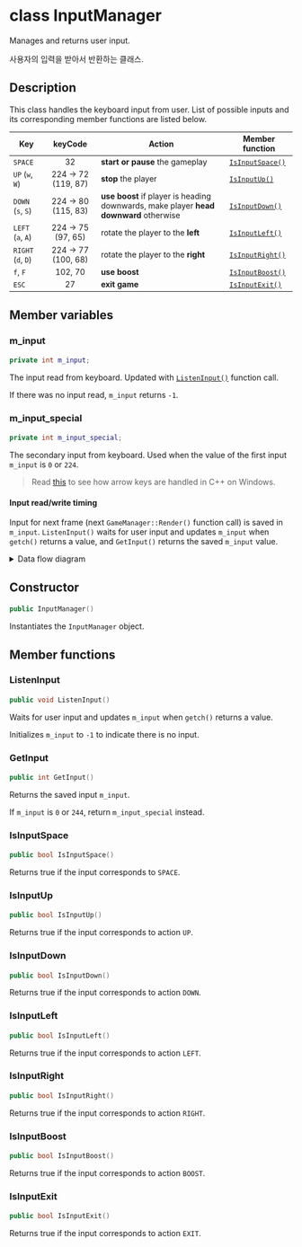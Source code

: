 # class InputManager

Manages and returns user input.

사용자의 입력을 받아서 반환하는 클래스.

## Description

This class handles the keyboard input from user. List of possible inputs and its corresponding member functions are listed below.

| Key                |       keyCode      | Action                                                                                   | Member function                   |
|--------------------|:------------------:|------------------------------------------------------------------------------------------|-----------------------------------|
| `SPACE`            |         32         | **start or pause**  the gameplay                                                         | [`IsInputSpace()`](#IsInputSpace) |
| `UP` (`w`, `W`)    | 224 → 72 (119, 87) | **stop**  the player                                                                     | [`IsInputUp()`](#IsInputUp)       |
| `DOWN` (`s`, `S`)  | 224 → 80 (115, 83) | **use boost**  if player is heading downwards, make player  **head downward**  otherwise | [`IsInputDown()`](#IsInputDown)   |
| `LEFT` (`a`, `A`)  |  224 → 75 (97, 65) | rotate the player to the **left**                                                        | [`IsInputLeft()`](#IsInputLeft)   |
| `RIGHT` (`d`, `D`) | 224 → 77 (100, 68) | rotate the player to the  **right**                                                      | [`IsInputRight()`](#IsInputRight) |
| `f`, `F`           | 102, 70            | **use boost**                                                                            | [`IsInputBoost()`](#IsInputBoost) |
| `ESC`              | 27                 | **exit game**                                                                            | [`IsInputExit()`](#IsInputExit)   |

## Member variables

### m_input

```cpp
private int m_input;
```

The input read from keyboard. Updated with [`ListenInput()`](#ListenInput) function call.

If there was no input read, `m_input` returns `-1`.

### m_input_special

```cpp
private int m_input_special;
```

The secondary input from keyboard. Used when the value of the first input `m_input` is `0` or `224`.

> Read [this](https://stackoverflow.com/a/10473315/4524257) to see how arrow keys are handled in C++ on Windows.

#### Input read/write timing

Input for next frame (next `GameManager::Render()` function call) is saved in `m_input`. `ListenInput()` waits for user input and updates `m_input` when `getch()` returns a value, and `GetInput()` returns the saved `m_input` value.

<details>
<summary>Data flow diagram</summary>
<br>

![Data flow of m_input](diagram/InputManager_timing_diagram.jpg)

Click [here](https://app.diagrams.net/#Hbgb10%2Fconsole-surfing-game%2Fmaster%2Fdocs%2Fdiagram%2FInputManager_timing_diagram.drawio) to edit this diagram on _draw.io_.

</details>

## Constructor

```cpp
public InputManager()
```

Instantiates the `InputManager` object.

## Member functions

### ListenInput

```cpp
public void ListenInput()
```

Waits for user input and updates `m_input` when `getch()` returns a value.

Initializes `m_input` to `-1` to indicate there is no input.

### GetInput

```cpp
public int GetInput()
```

Returns the saved input `m_input`.

If `m_input` is `0` or `244`, return `m_input_special` instead.

### IsInputSpace

```cpp
public bool IsInputSpace()
```

Returns true if the input corresponds to `SPACE`.

### IsInputUp

```cpp
public bool IsInputUp()
```

Returns true if the input corresponds to action `UP`.

### IsInputDown

```cpp
public bool IsInputDown()
```

Returns true if the input corresponds to action `DOWN`.

### IsInputLeft

```cpp
public bool IsInputLeft()
```

Returns true if the input corresponds to action `LEFT`.

### IsInputRight

```cpp
public bool IsInputRight()
```

Returns true if the input corresponds to action `RIGHT`.

### IsInputBoost

```cpp
public bool IsInputBoost()
```

Returns true if the input corresponds to action `BOOST`.

### IsInputExit

```cpp
public bool IsInputExit()
```

Returns true if the input corresponds to action `EXIT`.
